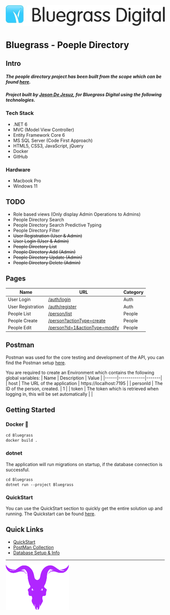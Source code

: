 ![Bluegrass Logo](/Docs/github_assets/bluegrass_logo.jpeg)

# Bluegrass - Poeple Directory

## Intro
##### The people directory project has been built from the scope which can be found [here](/Docs/Bluegrass%20Assessment%20(People%20Directory%20Application).pdf).
##### Project built by [Jason De Jesuz](https://guywithagopro.com), for Bluegrass Digital using the following technologies.

### Tech Stack
- .NET 6
- MVC (Model View Controller)
- Entity Framework Core 6
- MS SQL Server (Code First Approach)
- HTML5, CSS3, JavaScript, jQuery
- Docker
- GitHub

### Hardware
- Macbook Pro
- Windows 11

## TODO
- Role based views (Only display Admin Operations to Admins)
- People Directory Search
- People Directory Search Predictive Typing
- People Directory Filter
- ~~User Registration (User & Admin)~~
- ~~User Login (User & Admin)~~
- ~~People Directory List~~
- ~~People Directory Add (Admin)~~
- ~~People Directory Update (Admin)~~
- ~~People Directory Delete (Admin)~~

## Pages
| Name | URL | Category |
|------|-----|----------|
| User Login | [/auth/login](https://localhost:7195/auth/login) | Auth |
| User Registration | [/auth/register](https://localhost:7195/auth/register) | Auth |
| People List | [/person/list](https://localhost:7185/person/list) | People |
| People Create | [/person?actionType=create](https://localhost:7185/person?actionType=create) | People |
| People Edit | [/person?id=1&actionType=modify](https://localhost:7185/person?actionType=modify) | People |

## Postman
Postman was used for the core testing and development of the API, you can find the Postman setup [here](/Docs/postman/Bluegrass.postman_collection.json).

You are required to create an Environment which contains the following global variables:
| Name | Description | Value |
|------|-------------|-------|
| host | The URL of the application | https://localhost:7195 |
| personId | The ID of the person, created. | 1 |
| token | The token which is retrieved when logging in, this will be set automatically | |

## Getting Started
### Docker 🐳
```
cd Bluegrass
docker build .
```

### dotnet
The application will run migrations on startup, if the database connection is successful.
```
cd Bluegrass
dotnet run --project Bluegrass
```

### QuickStart
You can use the QuickStart section to quickly get the entire solution up and running.
The Quickstart can be found [here](quickstart/docker-compose/README.md).

## Quick Links
- [QuickStart](quickstart/docker-compose/README.md)
- [PostMan Collection](Docs/postman/Bluegrass.postman_collection.json)
- [Database Setup & Info](/docs/database/README.md)

---

<a href="https://guywithagopro.com"><img src="Docs/github_assets/j_logo.png" alt="jason logo" width=200 /></a>
